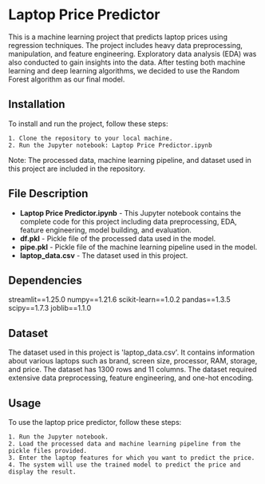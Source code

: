 # Laptop Price Predictor

This is a machine learning project that predicts laptop prices using regression techniques. The project includes heavy data preprocessing, manipulation, and feature engineering. Exploratory data analysis (EDA) was also conducted to gain insights into the data. After testing both machine learning and deep learning algorithms, we decided to use the Random Forest algorithm as our final model.

## Installation

To install and run the project, follow these steps:

    1. Clone the repository to your local machine.
    2. Run the Jupyter notebook: Laptop Price Predictor.ipynb

Note: The processed data, machine learning pipeline, and dataset used in this project are included in the repository.

## File Description

- **Laptop Price Predictor.ipynb** - This Jupyter notebook contains the complete code for this project including data preprocessing, EDA, feature engineering, model building, and evaluation.
- **df.pkl** - Pickle file of the processed data used in the model.
- **pipe.pkl** - Pickle file of the machine learning pipeline used in the model.
- **laptop_data.csv** - The dataset used in this project.

## Dependencies

streamlit==1.25.0
numpy==1.21.6
scikit-learn==1.0.2
pandas==1.3.5
scipy==1.7.3
joblib==1.1.0
## Dataset

The dataset used in this project is 'laptop_data.csv'. It contains information about various laptops such as brand, screen size, processor, RAM, storage, and price. The dataset has 1300 rows and 11 columns. The dataset required extensive data preprocessing, feature engineering, and one-hot encoding.


## Usage

To use the laptop price predictor, follow these steps:

    1. Run the Jupyter notebook.
    2. Load the processed data and machine learning pipeline from the pickle files provided.
    3. Enter the laptop features for which you want to predict the price.
    4. The system will use the trained model to predict the price and display the result.


